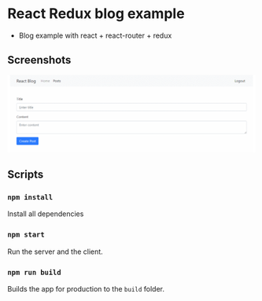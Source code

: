 # React Redux blog example
* Blog example with react + react-router + redux

## Screenshots
![screenshots](https://raw.githubusercontent.com/LiorRabinovich/react-redux-blog-example/master/screenshots/screenshots.gif)

## Scripts

### `npm install`

Install all dependencies

### `npm start`

Run the server and the client.

### `npm run build`

Builds the app for production to the `build` folder.
